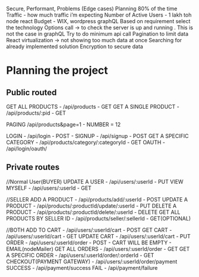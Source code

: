 Secure, Performant, Problems (Edge cases)
Planning 80% of the time
Traffic - how much traffic i’m expecting
Number of Active Users - 1 lakh toh node react 
Budget - WIX, wordpress
graphQL
Based on requirement select the technology 
Options call -> to check the server is up and running . This is not the case in graphQL
Try to do minimum api call
Pagination to limit data 
React virtualization -> not showing too much data at once
Searching for already implemented solution 
Encryption to secure data

# Planning the project

## Public routed
GET ALL PRODUCTS - /api/products - GET
GET A SINGLE PRODUCT - /api/products/:pid - GET

PAGING
/api/products&page=1    - NUMBER = 12  

LOGIN - /api/login - POST - <token>
SIGNUP - /api/signup - POST
GET A SPECIFIC CATEGORY - /api/products/category/:categoryId - GET 
OAUTH - /api/login/oauth/

## Private routes
//Normal User(BUYER)
UPDATE A USER - /api/users/:userId - PUT
VIEW MYSELF - /api/users/:userId - GET

//SELLER
ADD A PRODUCT - /api/products/add/:userId - POST
UPDATE A PRODUCT - /api/products/:productId/update/:userId - PUT 
DELETE A PRODUCT - /api/products/:productId/delete/:userId - DELETE
GET ALL PRODUCTS BY SELLER ID - /api/products/seller/:sellerId - GET(OPTIONAL)

//BOTH
ADD TO CART - /api/users/:userId/cart - POST
GET CART - /api/users/:userId/cart - GET
UPDATE CART - /api/users/:userId/cart - PUT
ORDER - /api/users/:userId/order - POST - CART WILL BE EMPTY - EMAIL(nodeMailer) 
GET ALL ORDERS - /api/users/:userId/order - GET
GET A SPECIFIC ORDER - /api/users/:userId/order/:orderId - GET
CHECKOUT(PAYMENT GATEWAY) - /api/users/:userId/order/payment
SUCCESS - /api/payment/success
FAIL - /api/payment/failure

